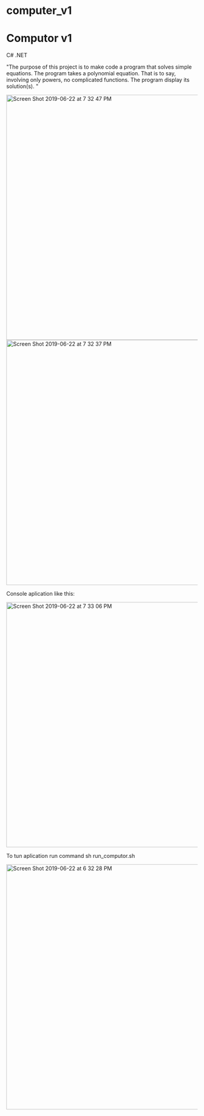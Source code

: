 # computer_v1

# Computor v1
C# .NET


"The purpose of this project is to make code a program that solves simple equations.
The program takes a polynomial equation. That is to say, involving only powers, no
complicated functions. The program display its solution(s). "

<img width="646" alt="Screen Shot 2019-06-22 at 7 32 47 PM" src="https://user-images.githubusercontent.com/26527567/59966378-bafcc600-9524-11e9-9231-4c2d5d8262c3.png">

<img width="646" alt="Screen Shot 2019-06-22 at 7 32 37 PM" src="https://user-images.githubusercontent.com/26527567/59966406-0b742380-9525-11e9-826b-6d522b6a56b2.png">

Console aplication like this:

<img width="646" alt="Screen Shot 2019-06-22 at 7 33 06 PM" src="https://user-images.githubusercontent.com/26527567/59966379-bdf7b680-9524-11e9-8268-d86c6d71e78f.png">

To tun aplication run command sh run_computor.sh

<img width="646" alt="Screen Shot 2019-06-22 at 6 32 28 PM" src="https://user-images.githubusercontent.com/26527567/59966377-b7693f00-9524-11e9-94c8-67462aca3f43.png">
